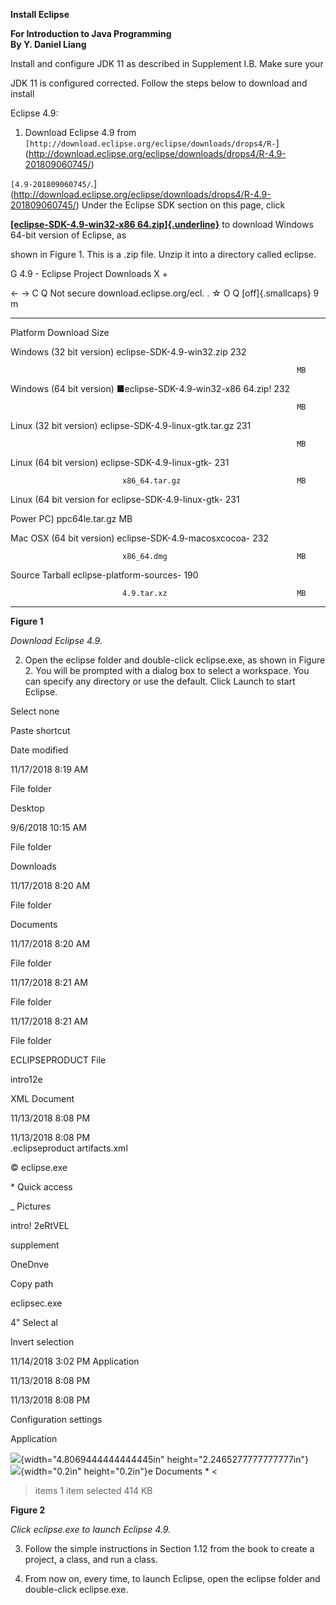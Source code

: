 **Install Eclipse**

**For Introduction to Java Programming\
By Y. Daniel Liang**

Install and configure JDK 11 as described in Supplement I.B. Make sure
your

JDK 11 is configured corrected. Follow the steps below to download and
install

Eclipse 4.9:

1.  Download Eclipse 4.9 from
    `[http://download.eclipse.org/eclipse/downloads/drops4/R-`](http://download.eclipse.org/eclipse/downloads/drops4/R-4.9-201809060745/)

`[4.9-201809060745/`.](http://download.eclipse.org/eclipse/downloads/drops4/R-4.9-201809060745/)
Under the Eclipse SDK section on this page, click

[**[eclipse-SDK-4.9-win32-x86
64.zip]{.underline}**](http://download.eclipse.org/eclipse/downloads/drops4/R-4.9-201809060745/download.php?dropFile=eclipse-SDK-4.9-win32-x86_64.zip)
to download Windows 64-bit version of Eclipse, as

shown in Figure 1. This is a .zip file. Unzip it into a directory called
eclipse.

G 4.9 - Eclipse Project Downloads X +

\<- -\> C Q Not secure download.eclipse.org/ecl. . ☆ O Q
[off]{.smallcaps} 9 m

  -------------------------- -------------------------------------- ------
  Platform                   Download                               Size

  Windows (32 bit version)   eclipse-SDK-4.9-win32.zip              232

                                                                    MB

  Windows (64 bit version)   ■eclipse-SDK-4.9-win32-x86 64.zip!     232

                                                                    MB

  Linux (32 bit version)     eclipse-SDK-4.9-linux-gtk.tar.gz       231

                                                                    MB

  Linux (64 bit version)     eclipse-SDK-4.9-linux-gtk-             231

                             x86_64.tar.gz                          MB

  Linux (64 bit version for  eclipse-SDK-4.9-linux-gtk-             231

  Power PC)                  ppc64le.tar.gz                         MB

  Mac OSX (64 bit version)   eclipse-SDK-4.9-macosxcocoa-           232

                             x86_64.dmg                             MB

  Source Tarball             eclipse-platform-sources-              190

                             4.9.tar.xz                             MB
  -------------------------- -------------------------------------- ------

**Figure 1**

*Download Eclipse 4.9.*

2.  Open the eclipse folder and double-click eclipse.exe, as shown in
    Figure 2. You will be prompted with a dialog box to select a
    workspace. You can specify any directory or use the default. Click
    Launch to start Eclipse.

Select none

Paste shortcut

Date modified

11/17/2018 8:19 AM

File folder

Desktop

9/6/2018 10:15 AM

File folder

Downloads

11/17/2018 8:20 AM

File folder

Documents

11/17/2018 8:20 AM

File folder

11/17/2018 8:21 AM

File folder

11/17/2018 8:21 AM

File folder

ECLIPSEPRODUCT File

intro12e

XML Document

11/13/2018 8:08 PM

11/13/2018 8:08 PM  
.eclipseproduct artifacts.xml

© eclipse.exe

\* Quick access

\_ Pictures

intro! 2eRtVEL

supplement

OneDnve

Copy path

eclipsec.exe

4\" Select al

Invert selection

11/14/2018 3:02 PM Application

11/13/2018 8:08 PM

11/13/2018 8:08 PM

Configuration settings

Application

![](media/image1.jpeg){width="4.8069444444444445in"
height="2.2465277777777777in"}  
![](media/image2.jpeg){width="0.2in" height="0.2in"}e Documents \* \<
> items 1 item selected 414 KB

**Figure 2**

*Click eclipse.exe to launch Eclipse 4.9.*

3.  Follow the simple instructions in Section 1.12 from the book to
    create a project, a class, and run a class.

4.  From now on, every time, to launch Eclipse, open the eclipse folder
    and double-click eclipse.exe.
